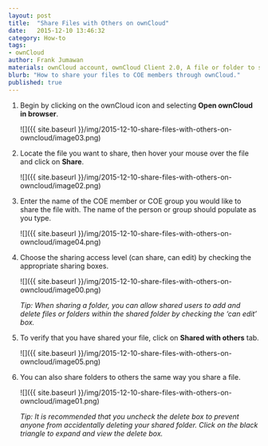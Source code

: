 ```yaml
---
layout: post
title:  "Share Files with Others on ownCloud"
date:   2015-12-10 13:46:32
category: How-to
tags:
- ownCloud
author: Frank Jumawan
materials: ownCloud account, ownCloud Client 2.0, A file or folder to share in ownCloud
blurb: "How to share your files to COE members through ownCloud."
published: true
---
```


1. Begin by clicking on the ownCloud icon and selecting **Open ownCloud in browser**.

    ![]({{ site.baseurl }}/img/2015-12-10-share-files-with-others-on-owncloud/image03.png)

2. Locate the file you want to share, then hover your mouse over the file and click on **Share**.

    ![]({{ site.baseurl }}/img/2015-12-10-share-files-with-others-on-owncloud/image02.png)

3. Enter the name of the COE member or COE group you would like to share the file with. The name of the person or group should populate as you type.

    ![]({{ site.baseurl }}/img/2015-12-10-share-files-with-others-on-owncloud/image04.png)

4. Choose the sharing access level (can share, can edit) by checking the appropriate sharing boxes.

    ![]({{ site.baseurl }}/img/2015-12-10-share-files-with-others-on-owncloud/image00.png)

    *Tip: When sharing a folder, you can allow shared users to add and delete files or folders within the shared folder by checking the ‘can edit’ box.*

5. To verify that you have shared your file, click on **Shared with others** tab.

    ![]({{ site.baseurl }}/img/2015-12-10-share-files-with-others-on-owncloud/image05.png)

6. You can also share folders to others the same way you share a file.

    ![]({{ site.baseurl }}/img/2015-12-10-share-files-with-others-on-owncloud/image01.png)

    *Tip: It is recommended that you uncheck the delete box to prevent anyone from accidentally deleting your shared folder. Click on the black triangle to expand and view the delete box.*
